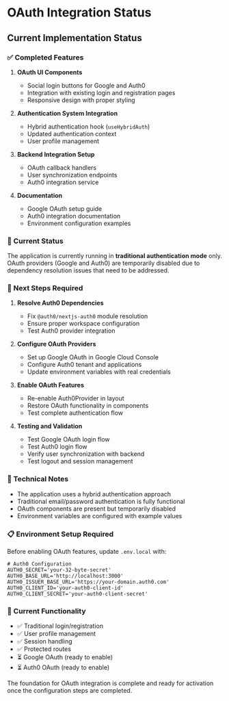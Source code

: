 # OAuth Integration Status

## Current Implementation Status

### ✅ Completed Features

1. **OAuth UI Components**
   - Social login buttons for Google and Auth0
   - Integration with existing login and registration pages
   - Responsive design with proper styling

2. **Authentication System Integration**
   - Hybrid authentication hook (`useHybridAuth`)
   - Updated authentication context
   - User profile management

3. **Backend Integration Setup**
   - OAuth callback handlers
   - User synchronization endpoints
   - Auth0 integration service

4. **Documentation**
   - Google OAuth setup guide
   - Auth0 integration documentation
   - Environment configuration examples

### 🔄 Current Status

The application is currently running in **traditional authentication mode** only. OAuth providers (Google and Auth0) are temporarily disabled due to dependency resolution issues that need to be addressed.

### 🚧 Next Steps Required

1. **Resolve Auth0 Dependencies**
   - Fix `@auth0/nextjs-auth0` module resolution
   - Ensure proper workspace configuration
   - Test Auth0 provider integration

2. **Configure OAuth Providers**
   - Set up Google OAuth in Google Cloud Console
   - Configure Auth0 tenant and applications
   - Update environment variables with real credentials

3. **Enable OAuth Features**
   - Re-enable Auth0Provider in layout
   - Restore OAuth functionality in components
   - Test complete authentication flow

4. **Testing and Validation**
   - Test Google OAuth login flow
   - Test Auth0 login flow
   - Verify user synchronization with backend
   - Test logout and session management

### 🔧 Technical Notes

- The application uses a hybrid authentication approach
- Traditional email/password authentication is fully functional
- OAuth components are present but temporarily disabled
- Environment variables are configured with example values

### 📋 Environment Setup Required

Before enabling OAuth features, update `.env.local` with:

```env
# Auth0 Configuration
AUTH0_SECRET='your-32-byte-secret'
AUTH0_BASE_URL='http://localhost:3000'
AUTH0_ISSUER_BASE_URL='https://your-domain.auth0.com'
AUTH0_CLIENT_ID='your-auth0-client-id'
AUTH0_CLIENT_SECRET='your-auth0-client-secret'
```

### 🎯 Current Functionality

- ✅ Traditional login/registration
- ✅ User profile management
- ✅ Session handling
- ✅ Protected routes
- ⏳ Google OAuth (ready to enable)
- ⏳ Auth0 OAuth (ready to enable)

The foundation for OAuth integration is complete and ready for activation once the configuration steps are completed.